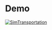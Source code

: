 # Demo

[![SimTransportation](https://drive.google.com/uc?export=view&id=1zyOLcAfqJvPXz9sEEpThDzt8ezbEDbdq)](https://drive.google.com/file/d/1OlFS7thQv3-C2yjd-GFq_NmWmJm5HRai/view)
